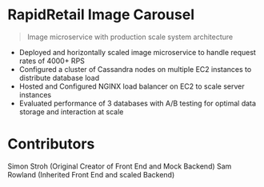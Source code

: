 # RapidRetail Image Carousel

> Image microservice with production scale system architecture

- Deployed and horizontally scaled image microservice to handle request rates of 4000+ RPS
- Configured a cluster of Cassandra nodes on multiple EC2 instances to distribute database load
- Hosted and Configured NGINX load balancer on EC2 to scale server instances
- Evaluated performance of 3 databases with A/B testing for optimal data storage and interaction at scale

# Contributors
Simon Stroh (Original Creator of Front End and Mock Backend)
Sam Rowland (Inherited Front End and scaled Backend)
